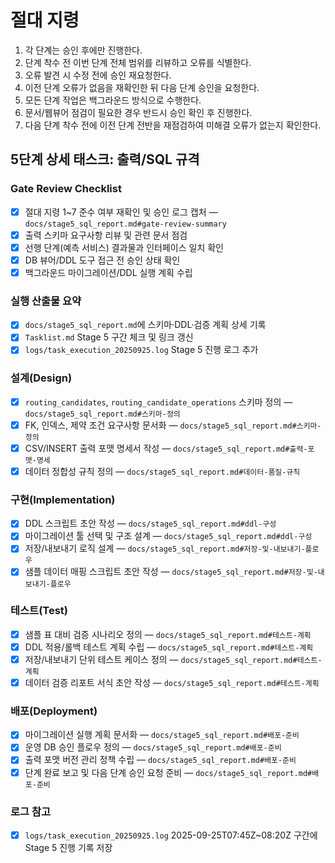 # 절대 지령
1. 각 단계는 승인 후에만 진행한다.
2. 단계 착수 전 이번 단계 전체 범위를 리뷰하고 오류를 식별한다.
3. 오류 발견 시 수정 전에 승인 재요청한다.
4. 이전 단계 오류가 없음을 재확인한 뒤 다음 단계 승인을 요청한다.
5. 모든 단계 작업은 백그라운드 방식으로 수행한다.
6. 문서/웹뷰어 점검이 필요한 경우 반드시 승인 확인 후 진행한다.
7. 다음 단계 착수 전에 이전 단계 전반을 재점검하여 미해결 오류가 없는지 확인한다.

## 5단계 상세 태스크: 출력/SQL 규격

### Gate Review Checklist
- [x] 절대 지령 1~7 준수 여부 재확인 및 승인 로그 캡처 — `docs/stage5_sql_report.md#gate-review-summary`
- [x] 출력 스키마 요구사항 리뷰 및 관련 문서 점검
- [x] 선행 단계(예측 서비스) 결과물과 인터페이스 일치 확인
- [x] DB 뷰어/DDL 도구 접근 전 승인 상태 확인
- [x] 백그라운드 마이그레이션/DDL 실행 계획 수립

### 실행 산출물 요약
- [x] `docs/stage5_sql_report.md`에 스키마·DDL·검증 계획 상세 기록
- [x] `Tasklist.md` Stage 5 구간 체크 및 링크 갱신
- [x] `logs/task_execution_20250925.log` Stage 5 진행 로그 추가

### 설계(Design)
- [x] `routing_candidates`, `routing_candidate_operations` 스키마 정의 — `docs/stage5_sql_report.md#스키마-정의`
- [x] FK, 인덱스, 제약 조건 요구사항 문서화 — `docs/stage5_sql_report.md#스키마-정의`
- [x] CSV/INSERT 출력 포맷 명세서 작성 — `docs/stage5_sql_report.md#출력-포맷-명세`
- [x] 데이터 정합성 규칙 정의 — `docs/stage5_sql_report.md#데이터-품질-규칙`

### 구현(Implementation)
- [x] DDL 스크립트 초안 작성 — `docs/stage5_sql_report.md#ddl-구성`
- [x] 마이그레이션 툴 선택 및 구조 설계 — `docs/stage5_sql_report.md#ddl-구성`
- [x] 저장/내보내기 로직 설계 — `docs/stage5_sql_report.md#저장-및-내보내기-플로우`
- [x] 샘플 데이터 매핑 스크립트 초안 작성 — `docs/stage5_sql_report.md#저장-및-내보내기-플로우`

### 테스트(Test)
- [x] 샘플 표 대비 검증 시나리오 정의 — `docs/stage5_sql_report.md#테스트-계획`
- [x] DDL 적용/롤백 테스트 계획 수립 — `docs/stage5_sql_report.md#테스트-계획`
- [x] 저장/내보내기 단위 테스트 케이스 정의 — `docs/stage5_sql_report.md#테스트-계획`
- [x] 데이터 검증 리포트 서식 초안 작성 — `docs/stage5_sql_report.md#테스트-계획`

### 배포(Deployment)
- [x] 마이그레이션 실행 계획 문서화 — `docs/stage5_sql_report.md#배포-준비`
- [x] 운영 DB 승인 플로우 정의 — `docs/stage5_sql_report.md#배포-준비`
- [x] 출력 포맷 버전 관리 정책 수립 — `docs/stage5_sql_report.md#배포-준비`
- [x] 단계 완료 보고 및 다음 단계 승인 요청 준비 — `docs/stage5_sql_report.md#배포-준비`

### 로그 참고
- [x] `logs/task_execution_20250925.log` 2025-09-25T07:45Z~08:20Z 구간에 Stage 5 진행 기록 저장

